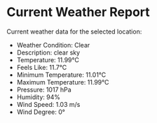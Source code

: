 # Current Weather Report
Current weather data for the selected location:
- Weather Condition: Clear
- Description: clear sky
- Temperature: 11.99°C
- Feels Like: 11.7°C
- Minimum Temperature: 11.01°C
- Maximum Temperature: 11.99°C
- Pressure: 1017 hPa
- Humidity: 94%
- Wind Speed: 1.03 m/s
- Wind Degree: 0°
